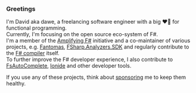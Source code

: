 ### Greetings

I'm David aka dawe, a freelancing software engineer with a big :heart_on_fire: for functional programming.  
Currently, I'm focusing on the open source eco-system of F#.  
I'm a member of the [Amplifying F#](https://amplifying-fsharp.github.io/) initiative and a co-maintainer of various projects, e.g. [Fantomas](https://github.com/fsprojects/fantomas), [FSharp.Analyzers.SDK](https://github.com/ionide/FSharp.Analyzers.SDK) and regularly contribute to the [F# compiler](https://github.com/dotnet/fsharp) itself.  
To further improve the F# developer experience, I also contribute to [FsAutoComplete](https://github.com/fsharp/FsAutoComplete), [Ionide](https://github.com/ionide/ionide-vscode-fsharp) and other developer tools.

If you use any of these projects, think about [sponsoring](https://github.com/sponsors/dawedawe) me to keep them healthy.



<!--
**dawedawe/dawedawe** is a ✨ _special_ ✨ repository because its `README.md` (this file) appears on your GitHub profile.

Here are some ideas to get you started:

- 🔭 I’m currently working on ...
- 🌱 I’m currently learning ...
- 👯 I’m looking to collaborate on ...
- 🤔 I’m looking for help with ...
- 💬 Ask me about ...
- 📫 How to reach me: ...
- 😄 Pronouns: ...
- ⚡ Fun fact: ...
-->
